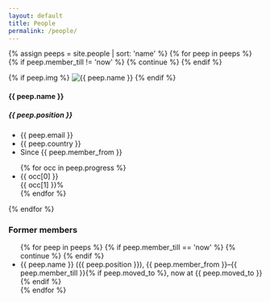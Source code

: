 ```yaml
---
layout: default
title: People
permalink: /people/
---
```


{% assign peeps = site.people | sort: 'name' %}
{% for peep in peeps %}
 {% if peep.member_till != 'now' %}
   {% continue %}
 {% endif %}
<div class="row peep">
  <div class="col-sm-2 peep-photo">
  {% if peep.img %}
    <img class="img-responsive" src="{{ site.baseurl }}{{ peep.img }}" alt="{{ peep.name }}">
  {% endif %}
  </div>
  <div class="col-sm-3 peep-info">
    <h4>{{ peep.name }}</h4>
    <h5>{{ peep.position }}</h5>
    <ul>
      <li>{{ peep.email }}</li>
      <li>{{ peep.country }}</li>
      <li>Since {{ peep.member_from }}</li>
    </ul>
  </div>
  <div class="col-sm-4 peep-stuff">
    <ul>
    {% for occ in peep.progress %}
      <li>
        <span>{{ occ[0] }}</span>
        <div class="progress">
          <div class="progress-bar {% if occ[1] < 10 or occ[1] > 90 %}progress-bar-info{% else %}{% if occ[1] < 55 %}progress-bar-warning{% else %}progress-bar-success{% endif %}{% endif %}" role="progressbar" aria-valuenow="{{ occ[1] }}" aria-valuemin="0" aria-valuemax="100" style="width: {{ occ[1] }}%;">
            {{ occ[1] }}%
          </div>
        </div>
      </li>
    {% endfor %}
    </ul>
  </div>
</div>
{% endfor %}

<h3>Former members</h3>

<ul>
{% for peep in peeps %}
 {% if peep.member_till == 'now' %}
  {% continue %}
 {% endif %}
  <li>{{ peep.name }} ({{ peep.position }}), {{ peep.member_from }}&ndash;{{ peep.member_till }}{% if peep.moved_to %}, now at {{ peep.moved_to }}{% endif %}</li>
{% endfor %}
</ul>

